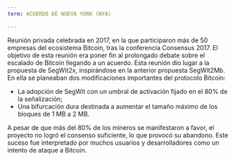 ```yaml
---
term: ACUERDO DE NUEVA YORK (NYA)

---
```

Reunión privada celebrada en 2017, en la que participaron más de 50 empresas del ecosistema Bitcoin, tras la conferencia Consensus 2017. El objetivo de esta reunión era poner fin al prolongado debate sobre el escalado de Bitcoin llegando a un acuerdo. Esta reunión dio lugar a la propuesta de SegWit2x, inspirándose en la anterior propuesta SegWit2Mb. En ella se planeaban dos modificaciones importantes del protocolo Bitcoin:


- La adopción de SegWit con un umbral de activación fijado en el 80% de la señalización;
- Una bifurcación dura destinada a aumentar el tamaño máximo de los bloques de 1 MB a 2 MB.

A pesar de que más del 80% de los mineros se manifestaron a favor, el proyecto no logró el consenso suficiente, lo que provocó su abandono. Este suceso fue interpretado por muchos usuarios y desarrolladores como un intento de ataque a Bitcoin.
